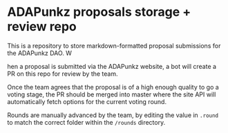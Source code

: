 # ADAPunkz proposals storage + review repo

This is a repository to store markdown-formatted proposal submissions for the ADAPunkz DAO. W

hen a proposal is submitted via the ADAPunkz website, a bot will create a PR on this repo for review by the team. 

Once the team agrees that the proposal is of a high enough quality to go a voting stage, the PR should be merged into master where the site API will automatically fetch options for the current voting round.

Rounds are manually advanced by the team, by editing the value in `.round` to match the correct folder within the `/rounds` directory.
